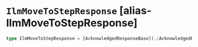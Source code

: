 # `IlmMoveToStepResponse` [alias-IlmMoveToStepResponse]
```typescript
type IlmMoveToStepResponse = [AcknowledgedResponseBase](./AcknowledgedResponseBase.md);
```
